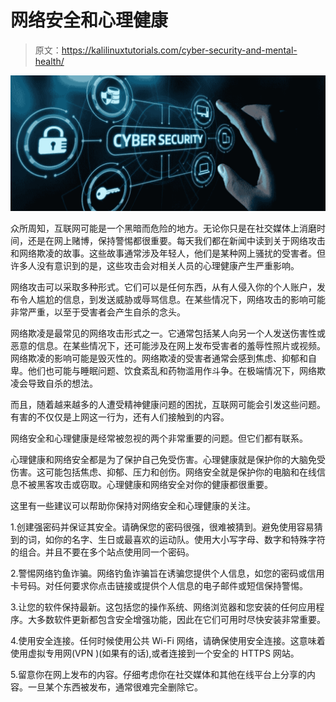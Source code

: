 # 网络安全和心理健康

> 原文：<https://kalilinuxtutorials.com/cyber-security-and-mental-health/>

[![](img//bd1efc329ee19ca7e69298c3f6afc72b.png)](https://blogger.googleusercontent.com/img/b/R29vZ2xl/AVvXsEhwLn2Y54OOZ4jS1K8jcCqd4SMa4IqeHr7kpASol4qq-peJ9JPmECWsobJPDKfXeAlJ1gGPS9JvhvEbQtGJ044CaLTtflDKZUpzodThPXo1DqhUY0-lMZW9xF8UDEPwzQSUq9RDj0djwAjNCJct5FNE0CaLUVssaZkSj-ezthNHSDaZEGWOHHxn_FQcSw/s16000/CYBERSE%20GA.jpeg)

众所周知，互联网可能是一个黑暗而危险的地方。无论你只是在社交媒体上消磨时间，还是在网上赌博，保持警惕都很重要。每天我们都在新闻中读到关于网络攻击和网络欺凌的故事。这些故事通常涉及年轻人，他们是某种网上骚扰的受害者。但许多人没有意识到的是，这些攻击会对相关人员的心理健康产生严重影响。

网络攻击可以采取多种形式。它们可以是任何东西，从有人侵入你的个人账户，发布令人尴尬的信息，到发送威胁或辱骂信息。在某些情况下，网络攻击的影响可能非常严重，以至于受害者会产生自杀的念头。

网络欺凌是最常见的网络攻击形式之一。它通常包括某人向另一个人发送伤害性或恶意的信息。在某些情况下，还可能涉及在网上发布受害者的羞辱性照片或视频。网络欺凌的影响可能是毁灭性的。网络欺凌的受害者通常会感到焦虑、抑郁和自卑。他们也可能与睡眠问题、饮食紊乱和药物滥用作斗争。在极端情况下，网络欺凌会导致自杀的想法。

而且，随着越来越多的人遭受精神健康问题的困扰，互联网可能会引发这些问题。有害的不仅仅是上网这一行为，还有人们接触到的内容。

网络安全和心理健康是经常被忽视的两个非常重要的问题。但它们都有联系。

心理健康和网络安全都是为了保护自己免受伤害。心理健康就是保护你的大脑免受伤害。这可能包括焦虑、抑郁、压力和创伤。网络安全就是保护你的电脑和在线信息不被黑客攻击或窃取。心理健康和网络安全对你的健康都很重要。

这里有一些建议可以帮助你保持对网络安全和心理健康的关注。

1.创建强密码并保证其安全。请确保您的密码很强，很难被猜到。避免使用容易猜到的词，如你的名字、生日或最喜欢的运动队。使用大小写字母、数字和特殊字符的组合。并且不要在多个站点使用同一个密码。

2.警惕网络钓鱼诈骗。网络钓鱼诈骗旨在诱骗您提供个人信息，如您的密码或信用卡号码。对任何要求你点击链接或提供个人信息的电子邮件或短信保持警惕。

3.让您的软件保持最新。这包括您的操作系统、网络浏览器和您安装的任何应用程序。大多数软件更新都包含安全增强功能，因此在它们可用时尽快安装非常重要。

4.使用安全连接。任何时候使用公共 Wi-Fi 网络，请确保使用安全连接。这意味着使用虚拟专用网(VPN )(如果有的话),或者连接到一个安全的 HTTPS 网站。

5.留意你在网上发布的内容。仔细考虑你在社交媒体和其他在线平台上分享的内容。一旦某个东西被发布，通常很难完全删除它。